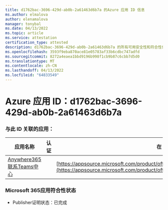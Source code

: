 ```yaml
---
title: d1762bac-3696-429d-ab0b-2a61463d6b7a 的Azure 应用 ID 信息
ms.author: elmalova
author: elenamalova
manager: tonybal
ms.date: 04/13/2022
ms.topic: article
ms.service: attestation
certification_type: attested
description: d1762bac-3696-429d-ab0b-2a61463d6b7a 的所有可用安全性和符合性信息。
ms.openlocfilehash: 3593f9eba870ace81e05783af33b6cdbc747adfd
ms.sourcegitcommit: 8272a4eaea1bbd9196b998f1cb9b87c6cbb7d5d0
ms.translationtype: MT
ms.contentlocale: zh-CN
ms.lasthandoff: 04/13/2022
ms.locfileid: "64833549"
---
```

# <a name="azure-app-id-d1762bac-3696-429d-ab0b-2a61463d6b7a"></a>Azure 应用 ID：d1762bac-3696-429d-ab0b-2a61463d6b7a


### <a name="apps-associated-with-this-id"></a>与此 ID 关联的应用：
| **应用名称** | **认证** | **在 AppSource 中查看** |
|--------------|---------------|-----------------------|
| [Anywhere365 联系Teams中心](../forward/workstreampeople.anywhere365contactcenterforteams.md) |  | [https://appsource.microsoft.com/product/office/workstreampeople.anywhere365contactcenterforteams](https://appsource.microsoft.com/product/office/workstreampeople.anywhere365contactcenterforteams) |

### <a name="microsoft-365-app-compliance-status"></a>Microsoft 365应用符合性状态
- Publisher证明状态：已完成
